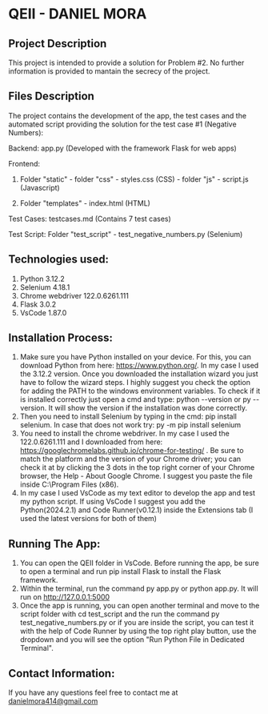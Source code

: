 # QEII - DANIEL MORA

## Project Description
This project is intended to provide a solution for Problem #2. No further information is provided to mantain the secrecy of the project.

## Files Description
The project contains the development of the app, the test cases and the automated script providing the solution for the test case #1 (Negative Numbers):

Backend:
app.py (Developed with the framework Flask for web apps)

Frontend: 
1. Folder "static" - folder "css" - styles.css (CSS)
                - folder "js" - script.js (Javascript)

2. Folder "templates" - index.html (HTML)

Test Cases:
testcases.md (Contains 7 test cases)

Test Script:
Folder "test_script" - test_negative_numbers.py (Selenium)

## Technologies used:
1. Python 3.12.2
2. Selenium 4.18.1
3. Chrome webdriver 122.0.6261.111
4. Flask 3.0.2
5. VsCode 1.87.0

## Installation Process:
1. Make sure you have Python installed on your device. For this, you can download Python from here: https://www.python.org/. In my case I used the 3.12.2 version. Once you downloaded the installation wizard you just have to follow the wizard steps. I highly suggest you check the option for adding the PATH to the windows environment variables. To check if it is installed correctly just open a cmd and type: python --version or py --version. It will show the version if the installation was done correctly.
2. Then you need to install Selenium by typing in the cmd: pip install selenium. In case that does not work try: py -m pip install selenium
3. You need to install the chrome webdriver. In my case I used the 122.0.6261.111 and I downloaded from here: https://googlechromelabs.github.io/chrome-for-testing/ . Be sure to match the platform and the version of your Chrome driver; you can check it at by clicking the 3 dots in the top right corner of your Chrome browser, the Help - About Google Chrome. I suggest you paste the file inside C:\Program Files (x86).
4. In my case I used VsCode as my text editor to develop the app and test my python script. If using VsCode I suggest you add the Python(2024.2.1) and Code Runner(v0.12.1) inside the Extensions tab (I used the latest versions for both of them)

## Running The App:
1. You can open the QEII folder in VsCode. Before running the app, be sure to open a terminal and run pip install Flask to install the Flask framework.
2. Within the terminal, run the command py app.py or python app.py. It will run on http://127.0.0.1:5000
2. Once the app is running, you can open another terminal and move to the script folder with cd test_script and the run the command py test_negative_numbers.py or if you are inside the script, you can test it with the help of Code Runner by using the top right play button, use the dropdown and you will see the option "Run Python File in Dedicated Terminal".  

## Contact Information:
If you have any questions feel free to contact me at danielmora414@gmail.com 